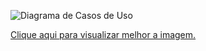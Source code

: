 ![Diagrama de Casos de Uso](http://i.imgur.com/Esf9rKu.png)

[Clique aqui para visualizar melhor a imagem.](http://i.imgur.com/Esf9rKu.png)
